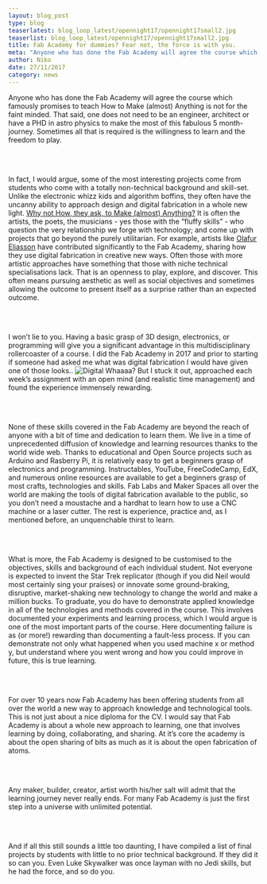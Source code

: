 ```yaml
---
layout: blog_post
type: blog
teaserlatest: blog_loop_latest/opennight17/opennight17small2.jpg
teaserlist: blog_loop_latest/opennight17/opennight17small2.jpg
title: Fab Academy for dummies? Fear not, the force is with you.
meta: "Anyone who has done the Fab Academy will agree the course which famously promises to teach How to Make (almost) Anything is not for the faint minded. That said, one does not need to be an engineer, architect or have a PHD in astro physics to make the most of this fabulous 5 month-journey. Sometimes all that is required is the willingness to learn and the freedom to play."
author: Niko
date: 27/11/2017 
category: news
---
```


<p>Anyone who has done the Fab Academy will agree the course which famously promises to teach How to Make (almost) Anything is not for the faint minded. That said, one does not need to be an engineer, architect or have a PHD in astro physics to make the most of this fabulous 5 month-journey. Sometimes all that is required is the willingness to learn and the freedom to play.</p>

<br/><br/>

<p>In fact, I would argue, some of the most interesting projects come from students who come with a totally non-technical background and skill-set. Unlike the electronic whizz kids and algorithm boffins, they often have the uncanny ability to approach design and digital fabrication in a whole new light. <a href="https://vimeo.com/208666503" target="blank">Why not How, they ask, to Make (almost) Anything?</a> It is often the artists, the poets, the musicians - yes those with the “fluffy skills” - who question the very relationship we forge with technology; and come up with projects that go beyond the purely utilitarian. For example, artists like <a href="http://www.olafureliasson.net/" target="blank">Olafur Eliasson</a> have contributed significantly to the Fab Academy, sharing how they use digital fabrication in creative new ways. Often those with more artistic approaches have something that those with niche technical specialisations lack. That is an openness to play, explore, and discover. This often means pursuing aesthetic as well as social objectives and sometimes allowing the outcome to present itself as a surprise rather than an expected outcome.</p>

<br/><br/>

<p>I won’t lie to you. Having a basic grasp of 3D design, electronics, or programming will give you a significant advantage in this multidisciplinary rollercoaster of a course. I did the Fab Academy in 2017 and prior to starting if someone had asked me what was digital fabrication I would have given one of those looks.. 
<img src="http://www.theshiznit.co.uk/media/Features/2011/Feb/Happening.jpg" title="Digital Whaaaa?"> But I stuck it out, approached each week’s assignment with an open mind (and realistic time management) and  found the experience immensely rewarding.</p>

<br/><br/>

<p>None of these skills covered in the Fab Academy are beyond the reach of anyone with a bit of time and dedication to learn them. We live in a time of unprecedented diffusion of knowledge and learning resources thanks to the world wide web. Thanks to educational and Open Source projects such as Arduino and Rasberry Pi, it is relatively easy to get a beginners grasp of electronics and programming. Instructables, YouTube, FreeCodeCamp, EdX, and numerous online resources are available to get a beginners grasp of most crafts, technologies and skills. Fab Labs and Maker Spaces all over the world are making the tools of digital fabrication available to the public, so you don’t need a moustache and a hardhat to learn how to use a CNC machine or a laser cutter. The rest is experience, practice and, as I mentioned before, an unquenchable thirst to learn.</p>

<br/><br/>

<p>What is more, the Fab Academy is designed to be customised to the objectives, skills and background of each individual student. Not everyone is expected to invent the Star Trek replicator (though if you did Neil would most certainly sing your praises) or innovate some ground-braking, disruptive, market-shaking new technology to change the world and make a million bucks. To graduate, you do have to demonstrate applied knowledge in all of the technologies and methods covered in the course. This involves documented your experiments and learning process, which I would argue is one of the most important parts of the course. Here documenting failure is as (or more!) rewarding than documenting a fault-less process. If you can demonstrate not only what happened when you used machine x or method y, but understand where you went wrong and how you could improve in future, this is true learning.</p>

<br/><br/>

<p>For over 10 years now Fab Academy has been offering students from all over the world a new way to approach knowledge and technological tools. This is not just about a nice diploma for the CV. I would say that Fab Academy is about a whole new approach to learning, one that involves learning by doing, collaborating, and sharing. At it’s core the academy is about the open sharing of bits as much as it is about the open fabrication of atoms.</p>

<br/><br/>

<p>Any maker, builder, creator, artist worth his/her salt will admit that the learning journey never really ends. For many Fab Academy is just the first step into a universe with unlimited potential. </p>

<br/><br/>

<p>And if all this still sounds a little too daunting, I have compiled a list of final projects by students with little to no prior technical background. If they did it so can you. Even Luke Skywalker was once layman with no Jedi skills, but he had the force, and so do you.</p>



 